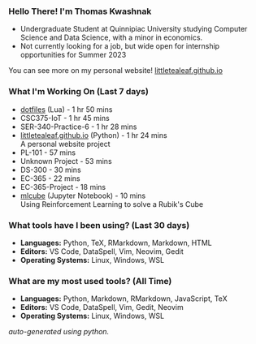 
### Hello There! I'm Thomas Kwashnak

- Undergraduate Student at Quinnipiac University studying Computer Science and Data Science, with a minor in economics.
- Not currently looking for a job, but wide open for internship opportunities for Summer 2023

You can see more on my personal website! [littletealeaf.github.io](https://littletealeaf.github.io)

### What I'm Working On (Last 7 days)
<ul><li><a href="https://github.com/LittleTealeaf/dotfiles">dotfiles</a> (Lua) - 1 hr 50 mins</li><li>CSC375-IoT - 1 hr 45 mins</li><li>SER-340-Practice-6 - 1 hr 28 mins</li><li><a href="https://github.com/LittleTealeaf/littletealeaf.github.io">littletealeaf.github.io</a> (Python) - 1 hr 24 mins<br>A personal website project</li><li>PL-101 - 57 mins</li><li>Unknown Project - 53 mins</li><li>DS-300 - 30 mins</li><li>EC-365 - 22 mins</li><li>EC-365-Project - 18 mins</li><li><a href="https://github.com/LittleTealeaf/mlcube">mlcube</a> (Jupyter Notebook) - 10 mins<br>Using Reinforcement Learning to solve a Rubik's Cube</li></ul>

### What tools have I been using? (Last 30 days)
- **Languages:** Python, TeX, RMarkdown, Markdown, HTML
- **Editors:** VS Code, DataSpell, Vim, Neovim, Gedit
- **Operating Systems:** Linux, Windows, WSL

### What are my most used tools? (All Time)
- **Languages:** Python, Markdown, RMarkdown, JavaScript, TeX
- **Editors:** VS Code, DataSpell, Vim, Gedit, Neovim
- **Operating Systems:** Linux, Windows, WSL

*auto-generated using python.*
